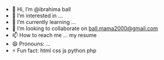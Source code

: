- 👋 Hi, I’m @ibrahima ball
- 👀 I’m interested in ...
- 🌱 I’m currently learning ...
- 💞️ I’m looking to collaborate on ball.mama2000@gmail.com
- 📫 How to reach me ... my resume 
- 😄 Pronouns: ...
- ⚡ Fun fact: html css js python php 

<!---
ibraball/ibraball is a ✨ special ✨ repository because its `README.md` (this file) appears on your GitHub profile.
You can click the Preview link to take a look at your changes.
--->
